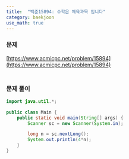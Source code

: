 ```yaml
---
title:  "백준15894: 수학은 체육과목 입니다"
category: baekjoon
use_math: true
---
```




### 문제

[https://www.acmicpc.net/problem/15894](https://www.acmicpc.net/problem/15894)



### <br>문제 풀이

```java
import java.util.*;

public class Main {
    public static void main(String[] args) {
        Scanner sc = new Scanner(System.in);

        long n = sc.nextLong();
        System.out.println(4*n);
    }
}
```

